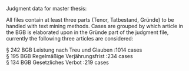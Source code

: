 Judgment data for master thesis:

All files contain at least three parts (Tenor, Tatbestand, Gründe) to be handled with text mining methods.
Cases are grouped by which article in the BGB is elaborated upon in the Gründe part of the judgment file, currently the following three articles are considered: 


§ 242 BGB Leistung nach Treu und Glauben  :1014 cases<br/>§ 195 BGB Regelmäßige Verjährungsfrist    :234 cases<br/>§ 134 BGB Gesetzliches Verbot :219 cases

